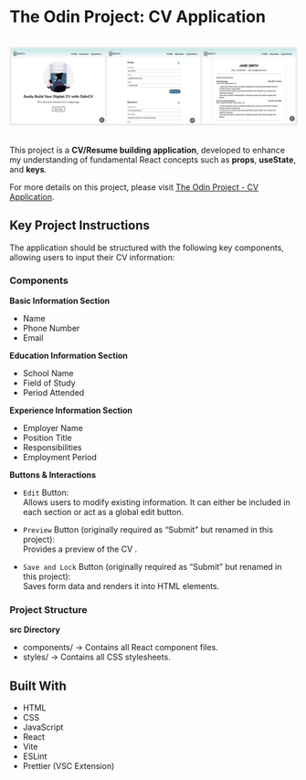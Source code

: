 # The Odin Project: CV Application

<br>
  <div align="center">
      <img src="cv-application-project-the-odin-project-keiko-s-2025-min.jpg" alt="Screenshots of CV Application">
  </div>
<br>

This project is a **CV/Resume building application**, developed to enhance my understanding of fundamental React concepts such as **props**, **useState**, and **keys**.

For more details on this project, please visit [The Odin Project - CV Application](https://www.theodinproject.com/lessons/node-path-react-new-cv-application).

## Key Project Instructions

The application should be structured with the following key components, allowing users to input their CV information:

### Components

**Basic Information Section** 
- Name
- Phone Number
- Email

**Education Information Section**
- School Name
- Field of Study
- Period Attended

**Experience Information Section**
- Employer Name
- Position Title    
- Responsibilities
- Employment Period

**Buttons & Interactions**
- `Edit` Button:<br/>
    Allows users to modify existing information. It can either be included in each section or act as a global edit button.

- `Preview` Button (originally required as “Submit” but renamed in this project):<br/> 
    Provides a preview of the CV .

- `Save and Lock` Button (originally required as “Submit” but renamed in this project):<br/> 
    Saves form data and renders it into HTML elements.

### Project Structure

**src Directory**
- components/ → Contains all React component files.
- styles/ → Contains all CSS stylesheets.

## Built With

-   HTML
-   CSS
-   JavaScript
-   React
-   Vite
-   ESLint
-   Prettier (VSC Extension)

